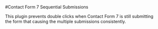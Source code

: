 #Contact Form 7 Sequential Submissions

This plugin prevents double clicks when Contact Form 7 is still submitting the form that causing the multiple 
submissions consistently.

